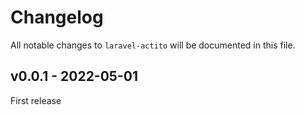 # Changelog

All notable changes to `laravel-actito` will be documented in this file.

## v0.0.1 - 2022-05-01

First release
